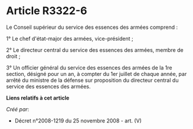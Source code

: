 # Article R3322-6

Le Conseil supérieur du service des essences des armées comprend :

1° Le chef d'état-major des armées, vice-président ;

2° Le directeur central du service des essences des armées, membre de droit ;

3° Un officier général du service des essences des armées de la 1re section, désigné pour un an, à compter du 1er juillet de
chaque année, par arrêté du ministre de la défense sur proposition du directeur central du service des essences des armées.

**Liens relatifs à cet article**

_Créé par_:

  - Décret n°2008-1219 du 25 novembre 2008 - art. (V)

